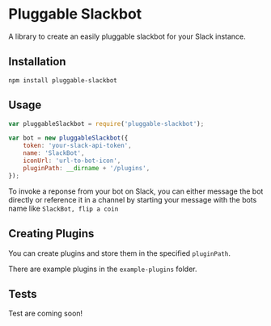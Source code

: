 Pluggable Slackbot
=========
A library to create an easily pluggable slackbot for your Slack instance.

## Installation
`npm install pluggable-slackbot`


## Usage
```js
var pluggableSlackbot = require('pluggable-slackbot');

var bot = new pluggableSlackbot({
	token: 'your-slack-api-token',
	name: 'SlackBot',
	iconUrl: 'url-to-bot-icon',
	pluginPath: __dirname + '/plugins',
});
```

To invoke a reponse from your bot on Slack, you can either message the bot directly or reference it in a channel by starting your message with the bots name like `SlackBot, flip a coin`


## Creating Plugins
You can create plugins and store them in the specified `pluginPath`.

There are example plugins in the `example-plugins` folder.


## Tests
Test are coming soon!
